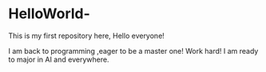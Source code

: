 # HelloWorld-
This is my first repository here, Hello everyone!

I am back to programming ,eager to be a master one! Work hard! I am ready to major in AI and everywhere.
